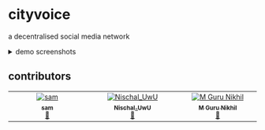 # cityvoice

a decentralised social media network

<details>
<summary>demo screenshots</summary>

### Login
Securely access your CityVoice account with our easy-to-use login system.

![](assets/login.jpeg)
### Signup
Create an account and start engaging with your local community today!

![](assets/signup.jpeg)
### Profile
Showcase your personality and interests with a customizable profile page.

![](assets/profile.jpeg)
### Search
Find and connect with like-minded individuals, local businesses, and community leaders.

![](assets/search.jpeg)
### Create post
Share your thoughts, ideas, opinions and issues with the community.

![](assets/post.jpeg)
### create poll
Engage in democratic decision-making by creating and participating in polls.

![](assets/poll.jpeg)

</details>

## contributors

<!-- ALL-CONTRIBUTORS-LIST:START - Do not remove or modify this section -->
<!-- prettier-ignore-start -->
<!-- markdownlint-disable -->
<table>
  <tbody>
    <tr>
      <td align="center" valign="top" width="14.28%"><a href="http://aqclf.xyz"><img src="https://avatars.githubusercontent.com/u/126369826?v=4?s=100" width="100px;" alt="sam"/><br /><sub><b>sam</b></sub></a><br /><a href="#maintenance-aquaticcalf" title="Maintenance">🚧</a></td>
      <td align="center" valign="top" width="14.28%"><a href="https://github.com/Nischa1Mv"><img src="https://avatars.githubusercontent.com/u/118107697?v=4?s=100" width="100px;" alt="Nischal_UwU"/><br /><sub><b>Nischal_UwU</b></sub></a><br /><a href="#maintenance-Nischa1Mv" title="Maintenance">🚧</a></td>
      <td align="center" valign="top" width="14.28%"><a href="https://github.com/MGuruNikhil"><img src="https://avatars.githubusercontent.com/u/130775801?v=4?s=100" width="100px;" alt="M Guru Nikhil"/><br /><sub><b>M Guru Nikhil</b></sub></a><br /><a href="#maintenance-MGuruNikhil" title="Maintenance">🚧</a></td>
    </tr>
  </tbody>
</table>

<!-- markdownlint-restore -->
<!-- prettier-ignore-end -->

<!-- ALL-CONTRIBUTORS-LIST:END -->
